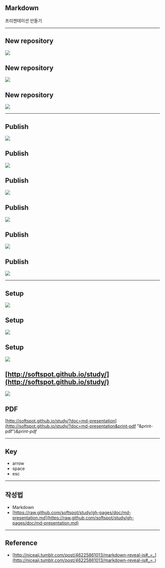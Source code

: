 ## Markdown
프리젠테이션 만들기

***

## New repository
![](http://softspot.github.io/study/doc/md-presentation/01.png)

## New repository
![](http://softspot.github.io/study/doc/md-presentation/02.png)

## New repository
![](http://softspot.github.io/study/doc/md-presentation/03.png)

***

## Publish
![](http://softspot.github.io/study/doc/md-presentation/04.png)

## Publish
![](http://softspot.github.io/study/doc/md-presentation/05.png)

## Publish
![](http://softspot.github.io/study/doc/md-presentation/06.png)

## Publish
![](http://softspot.github.io/study/doc/md-presentation/07.png)

## Publish
![](http://softspot.github.io/study/doc/md-presentation/08.png)

## Publish
![](http://softspot.github.io/study/doc/md-presentation/09.png)

***

## Setup
![](http://softspot.github.io/study/doc/md-presentation/10.png)

## Setup
![](http://softspot.github.io/study/doc/md-presentation/11.png)

## Setup
![](http://softspot.github.io/study/doc/md-presentation/12.png)

## [http://softspot.github.io/study/](http://softspot.github.io/study/)
![](http://softspot.github.io/study/doc/md-presentation/13.png)

## PDF
[http://softspot.github.io/study/?doc=md-presentation](http://softspot.github.io/study/?doc=md-presentation&print-pdf "&print-pdf")*&print-pdf*

***

## Key
* arrow
* space
* esc

***

## 작성법
* Markdown
* [https://raw.github.com/softspot/study/gh-pages/doc/md-presentation.md](https://raw.github.com/softspot/study/gh-pages/doc/md-presentation.md)

***

## Reference
* [http://niceaji.tumblr.com/post/46225861013/markdown-reveal-js#_=_](http://niceaji.tumblr.com/post/46225861013/markdown-reveal-js#_=_)
